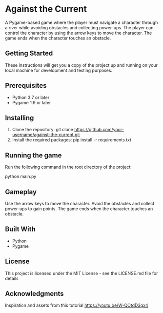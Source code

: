 # Against the Current
A Pygame-based game where the player must navigate a character through a river while avoiding obstacles and collecting power-ups. The player can control the character by using the arrow keys to move the character. The game ends when the character touches an obstacle.

## Getting Started
These instructions will get you a copy of the project up and running on your local machine for development and testing purposes.

## Prerequisites
* Python 3.7 or later
* Pygame 1.9 or later

## Installing
1. Clone the repository:
  git clone https://github.com/your-username/against-the-current.git
2. Install the required packages:
  pip install -r requirements.txt
  
## Running the game
Run the following command in the root directory of the project:

python main.py

## Gameplay
Use the arrow keys to move the character.
Avoid the obstacles and collect power-ups to gain points.
The game ends when the character touches an obstacle.

## Built With
* Python
* Pygame
 
## License
This project is licensed under the MIT License - see the LICENSE.md file for details

## Acknowledgments
Inspiration and assets from this tutorial
https://youtu.be/W-QOtdD3qx4
